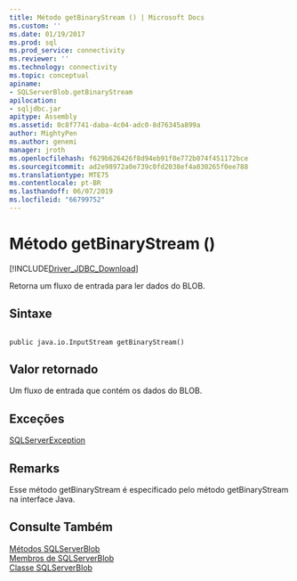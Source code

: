 ```yaml
---
title: Método getBinaryStream () | Microsoft Docs
ms.custom: ''
ms.date: 01/19/2017
ms.prod: sql
ms.prod_service: connectivity
ms.reviewer: ''
ms.technology: connectivity
ms.topic: conceptual
apiname:
- SQLServerBlob.getBinaryStream
apilocation:
- sqljdbc.jar
apitype: Assembly
ms.assetid: 0c8f7741-daba-4c04-adc0-8d76345a899a
author: MightyPen
ms.author: genemi
manager: jroth
ms.openlocfilehash: f629b626426f8d94eb91f0e772b074f451172bce
ms.sourcegitcommit: ad2e98972a0e739c0fd2038ef4a030265f0ee788
ms.translationtype: MTE75
ms.contentlocale: pt-BR
ms.lasthandoff: 06/07/2019
ms.locfileid: "66799752"
---
```

# <a name="getbinarystream-method-"></a>Método getBinaryStream ()
[!INCLUDE[Driver_JDBC_Download](../../../includes/driver_jdbc_download.md)]

  Retorna um fluxo de entrada para ler dados do BLOB.  
  
## <a name="syntax"></a>Sintaxe  
  
```  
  
public java.io.InputStream getBinaryStream()  
```  
  
## <a name="return-value"></a>Valor retornado  
 Um fluxo de entrada que contém os dados do BLOB.  
  
## <a name="exceptions"></a>Exceções  
 [SQLServerException](../../../connect/jdbc/reference/sqlserverexception-class.md)  
  
## <a name="remarks"></a>Remarks  
 Esse método getBinaryStream é especificado pelo método getBinaryStream na interface Java.  
  
## <a name="see-also"></a>Consulte Também  
 [Métodos SQLServerBlob](../../../connect/jdbc/reference/sqlserverblob-methods.md)   
 [Membros de SQLServerBlob](../../../connect/jdbc/reference/sqlserverblob-members.md)   
 [Classe SQLServerBlob](../../../connect/jdbc/reference/sqlserverblob-class.md)  
  
  
